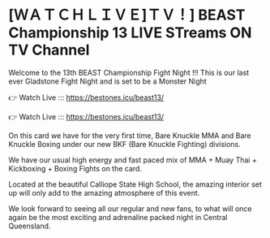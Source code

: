  # [ＷＡＴＣＨＬＩＶＥ]ＴＶ！] BEAST Championship 13 LIVE STreams ON TV Channel 

Welcome to the 13th BEAST Championship Fight Night !!! This is our last ever Gladstone Fight Night and is set to be a Monster Night

👉 Watch Live ::: https://bestones.icu/beast13/

👉 Watch Live ::: https://bestones.icu/beast13/

On this card we have for the very first time, Bare Knuckle MMA and Bare Knuckle Boxing under our new BKF (Bare Knuckle Fighting) divisions.

We have our usual high energy and fast paced mix of MMA + Muay Thai + Kickboxing + Boxing Fights on the card.

Located at the beautiful Calliope State High School, the amazing interior set up will only add to the amazing atmosphere of this event.

We look forward to seeing all our regular and new fans, to what will once again be the most exciting and adrenaline packed night in Central Queensland.
